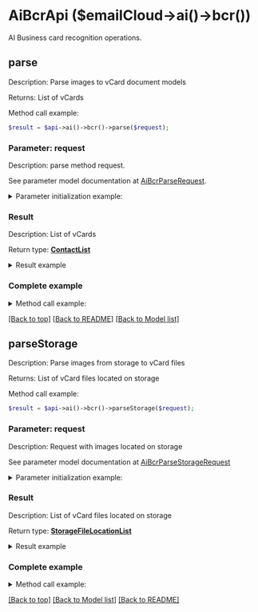 # AiBcrApi ($emailCloud->ai()->bcr())

AI Business card recognition operations.

## **parse**

Description: Parse images to vCard document models

Returns: List of vCards

Method call example:
```php
$result = $api->ai()->bcr()->parse($request);
```

### Parameter: request

Description: parse method request.

See parameter model documentation at [AiBcrParseRequest](AiBcrParseRequest.md).

<details>
    <summary>Parameter initialization example:</summary>

```php
$request = Models::AiBcrParseRequest()
    ->file(new SplFileObject('/path/to/image.png'))
    ->countries('us')
    ->languages('en')
    ->is_single(true)
    ->build();
```

</details>

### Result

Description: List of vCards

Return type: [**ContactList**](ContactList.md)

<details>
    <summary>Result example</summary>

```php
$result = Models::contactList()
    ->value(array(
        Models::contactDto()
            ->attachments(array(
                Models::attachment()
                    ->name('attachment.txt')
                    ->base64Data('U29tZSBmaWxlIGNvbnRlbnQ=')
                    ->build()))
            ->displayName('Alex Thomas')
            ->emailAddresses(array(
                Models::emailAddress()
                    ->category(Models::enumWithCustomOfEmailAddressCategory()
                        ->value('Custom')
                        ->description('Partners')
                        ->build())
                    ->displayName('Alex Thomas Partners')
                    ->preferred(true)
                    ->address('email@aspose.com')
                    ->build()))
            ->gender('Male')
            ->givenName('Alex')
            ->phoneNumbers(array(
                Models::phoneNumber()
                    ->category(Models::enumWithCustomOfPhoneNumberCategory()
                        ->value('Office')
                        ->build())
                    ->number('+49 211 4247 21')
                    ->preferred(true)
                    ->build()))
            ->profession('GENERAL DIRECTOR')
            ->surname('Thomas')
            ->urls(array(
                Models::url()
                    ->category(Models::enumWithCustomOfUrlCategory()
                        ->value('Work')
                        ->build())
                    ->preferred(true)
                    ->href('www.aspose.com')
                    ->build()))
            ->build()))
    ->build();
```
</details>

### Complete example

<details>
    <summary>Method call example:</summary>

```php
$api = new EmailCloud($appKey, $appSid);

// Prepare parameters:
$request = Models::AiBcrParseRequest()
    ->file(new SplFileObject('/path/to/image.png'))
    ->countries('us')
    ->languages('en')
    ->is_single(true)
    ->build();

// Call method:
$result = $api->ai()->bcr()->parse($request);

// Result example:
$result = Models::contactList()
    ->value(array(
        Models::contactDto()
            ->attachments(array(
                Models::attachment()
                    ->name('attachment.txt')
                    ->base64Data('U29tZSBmaWxlIGNvbnRlbnQ=')
                    ->build()))
            ->displayName('Alex Thomas')
            ->emailAddresses(array(
                Models::emailAddress()
                    ->category(Models::enumWithCustomOfEmailAddressCategory()
                        ->value('Custom')
                        ->description('Partners')
                        ->build())
                    ->displayName('Alex Thomas Partners')
                    ->preferred(true)
                    ->address('email@aspose.com')
                    ->build()))
            ->gender('Male')
            ->givenName('Alex')
            ->phoneNumbers(array(
                Models::phoneNumber()
                    ->category(Models::enumWithCustomOfPhoneNumberCategory()
                        ->value('Office')
                        ->build())
                    ->number('+49 211 4247 21')
                    ->preferred(true)
                    ->build()))
            ->profession('GENERAL DIRECTOR')
            ->surname('Thomas')
            ->urls(array(
                Models::url()
                    ->category(Models::enumWithCustomOfUrlCategory()
                        ->value('Work')
                        ->build())
                    ->preferred(true)
                    ->href('www.aspose.com')
                    ->build()))
            ->build()))
    ->build();
```

</details>

[[Back to top]](#)  [[Back to README]](README.md) [[Back to Model list]](Models.md)

## parseStorage

Description: Parse images from storage to vCard files

Returns: List of vCard files located on storage

Method call example:
```php
$result = $api->ai()->bcr()->parseStorage($request);
```

### Parameter: request

Description: Request with images located on storage

See parameter model documentation at [AiBcrParseStorageRequest](AiBcrParseStorageRequest.md)

<details>
    <summary>Parameter initialization example:</summary>
    
```php
$request = Models::aiBcrParseStorageRequest()
    ->outFolder(Models::storageFolderLocation()
        ->storage('First Storage')
        ->folderPath('VCard/files/produced/by/parser/will/be/placed/here')
        ->build())
    ->images(array(
        Models::aiBcrImageStorageFile()
            ->file(Models::storageFileLocation()
                ->fileName('VCardScanImage.jpg')
                ->storage('First Storage')
                ->folderPath('image/location/on/storage')
                ->build())
            ->isSingle(true)
            ->build()))
    ->build();
```

</details>


### Result

Description: List of vCard files located on storage

Return type: [**StorageFileLocationList**](StorageFileLocationList.md)

<details>
    <summary>Result example</summary>

```php
$result = Models::storageFileLocationList()
    ->value(array(
        Models::storageFileLocation()
            ->fileName('fileOnStorage.txt')
            ->storage('First Storage')
            ->folderPath('file/location/folder/on/storage')
            ->build()))
    ->build();
```
</details>

### Complete example

<details>
    <summary>Method call example:</summary>

```php
$api = new EmailCloud($appKey, $appSid);

// Prepare parameters:
$request = Models::aiBcrParseStorageRequest()
    ->outFolder(Models::storageFolderLocation()
        ->storage('First Storage')
        ->folderPath('VCard/files/produced/by/parser/will/be/placed/here')
        ->build())
    ->images(array(
        Models::aiBcrImageStorageFile()
            ->file(Models::storageFileLocation()
                ->fileName('VCardScanImage.jpg')
                ->storage('First Storage')
                ->folderPath('image/location/on/storage')
                ->build())
            ->isSingle(true)
            ->build()))
    ->build();

// Call method:
$result = $api->ai()->bcr()->parseStorage($request);

// Result example:
$result = Models::storageFileLocationList()
    ->value(array(
        Models::storageFileLocation()
            ->fileName('fileOnStorage.txt')
            ->storage('First Storage')
            ->folderPath('file/location/folder/on/storage')
            ->build()))
    ->build();
```

</details>

[[Back to top]](#) [[Back to Model list]](Models.md) [[Back to README]](README.md)
